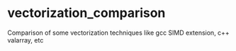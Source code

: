 # vectorization_comparison
Comparison of some vectorization techniques like gcc SIMD extension, c++ valarray, etc


